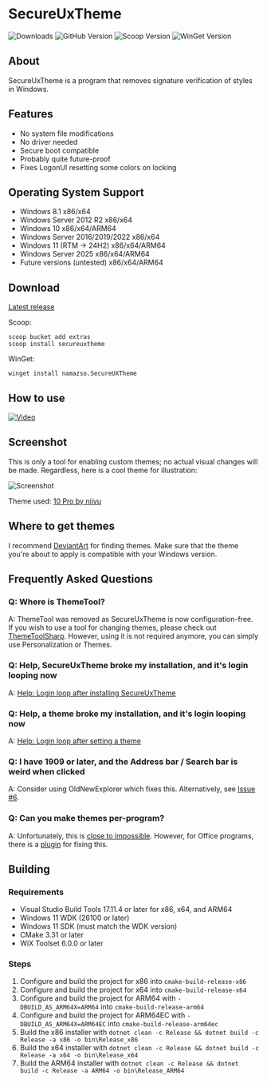 # SecureUxTheme

![Downloads](https://img.shields.io/github/downloads/namazso/SecureUxTheme/total) ![GitHub Version](https://img.shields.io/github/v/release/namazso/SecureUxTheme) ![Scoop Version](https://img.shields.io/scoop/v/secureuxtheme?bucket=extras)  ![WinGet Version](https://img.shields.io/winget/v/namazso.SecureUXTheme)

## About

SecureUxTheme is a program that removes signature verification of styles in Windows.

## Features

* No system file modifications
* No driver needed
* Secure boot compatible
* Probably quite future-proof
* Fixes LogonUI resetting some colors on locking

## Operating System Support

* Windows 8.1 x86/x64
* Windows Server 2012 R2 x86/x64
* Windows 10 x86/x64/ARM64
* Windows Server 2016/2019/2022 x86/x64
* Windows 11 (RTM -> 24H2) x86/x64/ARM64
* Windows Server 2025 x86/x64/ARM64
* Future versions (untested) x86/x64/ARM64

## Download

[Latest release](https://github.com/namazso/SecureUxTheme/releases/latest/)

Scoop:

```shell
scoop bucket add extras
scoop install secureuxtheme
```

WinGet:

```shell
winget install namazso.SecureUXTheme
```


## How to use

[![Video](https://github.com/user-attachments/assets/b3d4d917-ee12-43e2-b535-21a64b09b018)](https://www.youtube.com/watch?v=Bpyrs5d3VNw)


## Screenshot

This is only a tool for enabling custom themes; no actual visual changes will be made.  Regardless, here is a cool theme for illustration:

![Screenshot](https://github.com/user-attachments/assets/4d6be235-5a75-4724-a3e2-16df4bec2f4d)

Theme used: [10 Pro by niivu](https://github.com/niivu/Windows-10-themes/tree/main/10%20Pro)

## Where to get themes

I recommend [DeviantArt](https://www.deviantart.com/tag/windows11themes) for finding themes. Make sure that the theme you're about to apply is compatible with your Windows version.

## Frequently Asked Questions

### **Q: Where is ThemeTool?**

A: ThemeTool was removed as SecureUxTheme is now configuration-free. If you wish to use a tool for changing themes, please check out [ThemeToolSharp](https://github.com/namazso/ThemeToolSharp/). However, using it is not required anymore, you can simply use Personalization or Themes.

### **Q: Help, SecureUxTheme broke my installation, and it's login looping now**

A: [Help: Login loop after installing SecureUxTheme](https://github.com/namazso/SecureUxTheme/wiki/Help:-Login-loop-after-installing-SecureUxTheme)

### **Q: Help, a theme broke my installation, and it's login looping now**

A: [Help: Login loop after setting a theme](https://github.com/namazso/SecureUxTheme/wiki/Help:-Login-loop-after-setting-a-theme)

### **Q: I have 1909 or later, and the Address bar / Search bar is weird when clicked**

A: Consider using OldNewExplorer which fixes this. Alternatively, see [Issue #6](https://github.com/namazso/SecureUxTheme/issues/6).

### **Q: Can you make themes per-program?**

A: Unfortunately, this is [close to impossible](https://github.com/namazso/SecureUxTheme/issues/9#issuecomment-611897882). However, for Office programs, there is a [plugin](https://github.com/matafokka/ExcelDarkThemeFix) for fixing this.

## Building

### Requirements

* Visual Studio Build Tools 17.11.4 or later for x86, x64, and ARM64
* Windows 11 WDK (26100 or later)
* Windows 11 SDK (must match the WDK version)
* CMake 3.31 or later
* WiX Toolset 6.0.0 or later

### Steps

1. Configure and build the project for x86 into `cmake-build-release-x86`
2. Configure and build the project for x64 into `cmake-build-release-x64`
3. Configure and build the project for ARM64 with `-DBUILD_AS_ARM64X=ARM64` into `cmake-build-release-arm64`
4. Configure and build the project for ARM64EC with `-DBUILD_AS_ARM64X=ARM64EC` into `cmake-build-release-arm64ec`
5. Build the x86 installer with `dotnet clean -c Release && dotnet build -c Release -a x86 -o bin\Release_x86`
6. Build the x64 installer with `dotnet clean -c Release && dotnet build -c Release -a x64 -o bin\Release_x64`
7. Build the ARM64 installer with `dotnet clean -c Release && dotnet build -c Release -a ARM64 -o bin\Release_ARM64`
